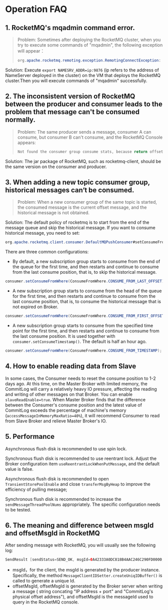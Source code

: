 # Operation FAQ

## 1. RocketMQ's mqadmin command error.

>  Problem: Sometimes after deploying the RocketMQ cluster, when you try to execute some commands of "mqadmin", the following exception will appear：
>
>  ```java
>  org.apache.rocketmq.remoting.exception.RemotingConnectException: connect to <null> failed
>  ```

Solution: Execute  `export NAMESRV_ADDR=ip:9876` (ip refers to the address of NameServer deployed in the cluster) on the VM that deploys the RocketMQ cluster.Then you will execute commands of "mqadmin" successfully.

## 2. The inconsistent version of RocketMQ between the producer and consumer leads to the problem that message can't be consumed normally.

> Problem: The same producer sends a message, consumer A can consume, but consumer B can't consume, and the RocketMQ Console appears:
>
> ```java
> Not found the consumer group consume stats, because return offset table is empty, maybe the consumer not consume any message
> ```

Solution: The jar package of RocketMQ, such as rocketmq-client, should be the same version on the consumer and producer.

## 3. When adding a new topic consumer group, historical messages can‘t be consumed.

> Problem: When a new consumer group of the same topic is started, the consumed message is the current offset message, and the historical message is not obtained.

Solution: The default policy of rocketmq is to start from the end of the message queue and skip the historical message. If you want to consume historical message, you need to set: 

```java
org.apache.rocketmq.client.consumer.DefaultMQPushConsumer#setConsumeFromWhere
```

There are three common configurations: 

- By default, a new subscription group starts to consume from the end of the queue for the first time, and then restarts and continue to consume from the last consume position, that is, to skip the historical message.

```java
consumer.setConsumeFromWhere(ConsumeFromWhere.CONSUME_FROM_LAST_OFFSET);
```

- A new subscription group starts to consume from the head of the queue for the first time, and then restarts and continue to consume from the last consume position, that is, to consume the historical message  that is not expired on Broker.

```java
consumer.setConsumeFromWhere(ConsumeFromWhere.CONSUME_FROM_FIRST_OFFSET);
```

- A new subscription group starts to consume from the specified time point for the first time, and then restarts and continue to consume from the last consume position. It is used together with `consumer.setConsumeTimestamp()`. The default is half an hour ago.

```java
consumer.setConsumeFromWhere(ConsumeFromWhere.CONSUME_FROM_TIMESTAMP);
```

## 4. How to enable reading data from Slave

In some cases, the Consumer needs to reset the consume position to 1-2 days ago. At this time, on the Master Broker with limited memory, the CommitLog will carry a relatively heavy IO pressure, affecting the reading and writing of other messages on that Broker. You can enable `slaveReadEnable=true`. When Master Broker finds that the difference between the Consumer's consume position and the latest value of CommitLog exceeds the percentage of machine's memory (`accessMessageInMemoryMaxRatio=40%`), it will recommend Consumer  to read from Slave Broker and relieve Master Broker's IO.

## 5. Performance

Asynchronous flush disk is recommended to use spin lock.

Synchronous flush disk is recommended to use reentrant lock. Adjust the Broker configuration item `useReentrantLockWhenPutMessage`, and the default  value is false. 

Asynchronous flush disk is recommended to open `TransientStorePoolEnable` and close `transferMsgByHeap` to improve the efficiency of pulling message;

Synchronous flush disk is recommended to increase the `sendMessageThreadPoolNums` appropriately. The specific configuration needs to be tested.

## 6. The meaning and difference between msgId and offsetMsgId in RocketMQ

After sending message with RocketMQ, you will usually see the following log:

```java
SendResult [sendStatus=SEND_OK, msgId=0A42333A0DC818B4AAC246C290FD0000, offsetMsgId=0A42333A00002A9F000000000134F1F5, messageQueue=MessageQueue [topic=topicTest1, BrokerName=mac.local, queueId=3], queueOffset=4]
```

- msgId，for the client, the msgId is generated by the producer instance. Specifically, the method `MessageClientIDSetter.createUniqIDBuffer()` is called to generate a unique Id.
- offsetMsgId, offsetMsgId is generated by the Broker server when writing a message ( string concating "IP address + port" and "CommitLog's physical offset address"), and offsetMsgId is the messageId used to query in the RocketMQ console.
